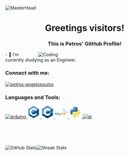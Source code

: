 <img src="https://github.com/PetrosAngelo/PetrosAngelo/blob/main/gif.gif" alt="MasterHead" width="1092" height="392">
<h1 align="center">Greetings visitors!</h1>
<h3 align="center">This is Petros' GitHub Profile!</h3>
<img align="right" alt="Coding" width="400" src="https://media3.giphy.com/media/qgQUggAC3Pfv687qPC/giphy.gif?cid=ecf05e47oh5jyjwkpj6txvalz4vgt0xg1x80qm0oc37p81x5&ep=v1_gifs_search&rid=giphy.gif&ct=g">
- 🔭 I’m currently studying as an Engineer.

<h3 align="left">Connect with me:</h3>
<p align="left">
<a href="https://linkedin.com/in/petros-angelopoulos" target="blank"><img align="center" src="https://raw.githubusercontent.com/rahuldkjain/github-profile-readme-generator/master/src/images/icons/Social/linked-in-alt.svg" alt="petros-angelopoulos" height="30" width="40" /></a>
</p>
<h3 align="left">Languages and Tools:</h3>
<p align="left"> <a href="https://www.arduino.cc/" target="_blank" rel="noreferrer"> <img src="https://cdn.worldvectorlogo.com/logos/arduino-1.svg" alt="arduino" width="40" height="40"/> </a> <a href="https://www.cprogramming.com/" target="_blank" rel="noreferrer"> <img src="https://raw.githubusercontent.com/devicons/devicon/master/icons/c/c-original.svg" alt="c" width="40" height="40"/> </a> <a href="https://www.w3schools.com/cpp/" target="_blank" rel="noreferrer"> <img src="https://raw.githubusercontent.com/devicons/devicon/master/icons/cplusplus/cplusplus-original.svg" alt="cplusplus" width="40" height="40"/> </a> <a href="https://www.mysql.com/" target="_blank" rel="noreferrer"> <img src="https://raw.githubusercontent.com/devicons/devicon/master/icons/mysql/mysql-original-wordmark.svg" alt="mysql" width="40" height="40"/> </a> <a href="https://www.python.org" target="_blank" rel="noreferrer"> <img src="https://raw.githubusercontent.com/devicons/devicon/master/icons/python/python-original.svg" alt="python" width="40" height="40"/> </a> <a href="https://www.qt.io/" target="_blank" rel="noreferrer"> <img src="https://upload.wikimedia.org/wikipedia/commons/0/0b/Qt_logo_2016.svg" alt="qt" width="40" height="40"/> </a> </p><br/><br/><br/><br/>

<div style="display: flex; align-items: center;">
  <img src="https://github-readme-stats.vercel.app/api?username=PetrosAngelo&theme=blueberry&hide_border=false" alt="GitHub Stats">
  <img src="https://github-readme-streak-stats.herokuapp.com/?user=PetrosAngelo&theme=blueberry&hide_border=false" alt="Streak Stats">
</div>
